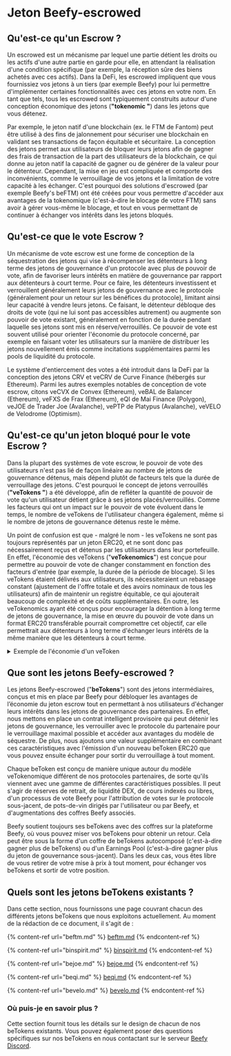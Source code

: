# Jeton Beefy-escrowed

## Qu'est-ce qu'un Escrow ?

Un escrowed est un mécanisme par lequel une partie détient les droits ou les actifs d'une autre partie en garde pour elle, en attendant la réalisation d'une condition spécifique (par exemple, la réception sûre des biens achetés avec ces actifs). Dans la DeFi, les escrowed impliquent que vous fournissiez vos jetons à un tiers (par exemple Beefy) pour lui permettre d'implémenter certaines fonctionnalités avec ces jetons en votre nom. En tant que tels, tous les escrowed sont typiquement construits autour d'une conception économique des jetons (**"tokenomic "**) dans les jetons que vous détenez.

Par exemple, le jeton natif d'une blockchain (ex. le FTM de Fantom) peut être utilisé à des fins de jalonnement pour sécuriser une blockchain en validant ses transactions de façon équitable et sécuritaire. La conception des jetons permet aux utilisateurs de bloquer leurs jetons afin de gagner des frais de transaction de la part des utilisateurs de la blockchain, ce qui donne au jeton natif la capacité de gagner ou de générer de la valeur pour le détenteur. Cependant, la mise en jeu est compliquée et comporte des inconvénients, comme le verrouillage de vos jetons et la limitation de votre capacité à les échanger. C'est pourquoi des solutions d'escrowed (par exemple Beefy's beFTM) ont été créées pour vous permettre d'accéder aux avantages de la tokenomique (c'est-à-dire le blocage de votre FTM) sans avoir à gérer vous-même le blocage, et tout en vous permettant de continuer à échanger vos intérêts dans les jetons bloqués.

## Qu'est-ce que le vote Escrow ?

Un mécanisme de vote escrow est une forme de conception de la séquestration des jetons qui vise à récompenser les détenteurs à long terme des jetons de gouvernance d'un protocole avec plus de pouvoir de vote, afin de favoriser leurs intérêts en matière de gouvernance par rapport aux détenteurs à court terme. Pour ce faire, les détenteurs investissent et verrouillent généralement leurs jetons de gouvernance avec le protocole (généralement pour un retour sur les bénéfices du protocole), limitant ainsi leur capacité à vendre leurs jetons. Ce faisant, le détenteur débloque des droits de vote (qui ne lui sont pas accessibles autrement) ou augmente son pouvoir de vote existant, généralement en fonction de la durée pendant laquelle ses jetons sont mis en réserve/verrouillés. Ce pouvoir de vote est souvent utilisé pour orienter l'économie du protocole concerné, par exemple en faisant voter les utilisateurs sur la manière de distribuer les jetons nouvellement émis comme incitations supplémentaires parmi les pools de liquidité du protocole.

Le système d'entiercement des votes a été introduit dans la DeFi par la conception des jetons CRV et veCRV de Curve Finance (hébergés sur Ethereum). Parmi les autres exemples notables de conception de vote escrow, citons veCVX de Convex (Ethereum), veBAL de Balancer (Ethereum), veFXS de Frax (Ethereum), eQI de Mai Finance (Polygon), veJOE de Trader Joe (Avalanche), vePTP de Platypus (Avalanche), veVELO de Velodrome (Optimism).

## Qu'est-ce qu'un jeton bloqué pour le vote Escrow ?

Dans la plupart des systèmes de vote escrow, le pouvoir de vote des utilisateurs n'est pas lié de façon linéaire au nombre de jetons de gouvernance détenus, mais dépend plutôt de facteurs tels que la durée de verrouillage des jetons. C'est pourquoi le concept de jetons verrouillés (**"veTokens "**) a été développé, afin de refléter la quantité de pouvoir de vote qu'un utilisateur détient grâce à ses jetons placés/verrouillés. Comme les facteurs qui ont un impact sur le pouvoir de vote évoluent dans le temps, le nombre de veTokens de l'utilisateur changera également, même si le nombre de jetons de gouvernance détenus reste le même.

Un point de confusion est que - malgré le nom - les veTokens ne sont pas toujours représentés par un jeton ERC20, et ne sont donc pas nécessairement reçus et détenus par les utilisateurs dans leur portefeuille. En effet, l'économie des veTokens ("**veTokenomics**") est conçue pour permettre au pouvoir de vote de changer constamment en fonction des facteurs d'entrée (par exemple, la durée de la période de blocage). Si les veTokens étaient délivrés aux utilisateurs, ils nécessiteraient un rebasage constant (ajustement de l'offre totale et des avoirs nominaux de tous les utilisateurs) afin de maintenir un registre équitable, ce qui ajouterait beaucoup de complexité et de coûts supplémentaires. En outre, les veTokenomics ayant été conçus pour encourager la détention à long terme de jetons de gouvernance, la mise en œuvre du pouvoir de vote dans un format ERC20 transférable pourrait compromettre cet objectif, car elle permettrait aux détenteurs à long terme d'échanger leurs intérêts de la même manière que les détenteurs à court terme.

<details>

<summary>Exemple de l'économie d'un veToken</summary>

Imaginons qu'un votant détienne 1 jeton EXMPL, émis par Example DAO et qui lui donne droit à un vote entier dans le processus de gouvernance existant de Example DAO.

Example DAO met ensuite en œuvre un concept de séquestre de vote, où l'électeur peut mettre en jeu et verrouiller ses jetons pour une durée allant jusqu'à 2 ans, et recevra une augmentation du pouvoir de vote égale au nombre d'années restantes dans son verrou.

Dans des circonstances normales, le jeton EXMPL de l'électeur lui conférerait un pouvoir de vote en matière de gouvernance égal à un veEXMPL standard, soit une voix entière dans le processus de gouvernance.

L'électeur peut alors choisir de verrouiller son jeton 1 EXMPL pendant 2 ans et recevoir 3 veEXMPL (1 base + 2 bonus), ce qui équivaut à 3 votes entiers.

Après un an de vote boosté, la période de blocage du détenteur aurait diminué à 1 an, réduisant ainsi son bonus et son veEXMPL de sorte qu'il ait droit à 2 votes. L'utilisateur peut décider à tout moment de prolonger son blocage jusqu'à 2 ans pour augmenter son veEXMPL, ou il peut décider de sortir du blocage en attendant une année supplémentaire, puis de vendre ses jetons.

</details>

## Que sont les jetons Beefy-escrowed ?

Les jetons Beefy-escrowed ("**beTokens**") sont des jetons intermédiaires, conçus et mis en place par Beefy pour débloquer les avantages de l’économie du jeton escrow tout en permettant à nos utilisateurs d'échanger leurs intérêts dans les jetons de gouvernance des partenaires. En effet, nous mettons en place un contrat intelligent provisoire qui peut détenir les jetons de gouvernance, les verrouiller avec le protocole du partenaire pour le verrouillage maximal possible et accéder aux avantages du modèle de séquestre. De plus, nous ajoutons une valeur supplémentaire en combinant ces caractéristiques avec l'émission d'un nouveau beToken ERC20 que vous pouvez ensuite échanger pour sortir du verrouillage à tout moment.

Chaque beToken est conçu de manière unique autour du modèle veTokenomique différent de nos protocoles partenaires, de sorte qu'ils viennent avec une gamme de différentes caractéristiques possibles. Il peut s'agir de réserves de retrait, de liquidité DEX, de cours indexés ou libres, d'un processus de vote Beefy pour l'attribution de votes sur le protocole sous-jacent, de pots-de-vin dirigés par l'utilisateur ou par Beefy, et d'augmentations des coffres Beefy associés.

Beefy soutient toujours ses beTokens avec des coffres sur la plateforme Beefy, où vous pouvez miser vos beTokens pour obtenir un retour. Cela peut être sous la forme d'un coffre de beTokens autocomposé (c'est-à-dire gagner plus de beTokens) ou d'un Earnings Pool (c'est-à-dire gagner plus du jeton de gouvernance sous-jacent). Dans les deux cas, vous êtes libre de vous retirer de votre mise à prix à tout moment, pour échanger vos beTokens et sortir de votre position.

## Quels sont les jetons beTokens existants ?

Dans cette section, nous fournissons une page couvrant chacun des différents jetons beTokens que nous exploitons actuellement. Au moment de la rédaction de ce document, il s'agit de :

{% content-ref url="beftm.md" %}
[beftm.md](beftm.md)
{% endcontent-ref %}

{% content-ref url="binspirit.md" %}
[binspirit.md](binspirit.md)
{% endcontent-ref %}

{% content-ref url="bejoe.md" %}
[bejoe.md](bejoe.md)
{% endcontent-ref %}

{% content-ref url="beqi.md" %}
[beqi.md](beqi.md)
{% endcontent-ref %}

{% content-ref url="bevelo.md" %}
[bevelo.md](bevelo.md)
{% endcontent-ref %}

### Où puis-je en savoir plus ?

Cette section fournit tous les détails sur le design de chacun de nos beTokens existants. Vous pouvez également poser des questions spécifiques sur nos beTokens en nous contactant sur le serveur [Beefy Discord](https://discord.gg/yq8wfHd).
